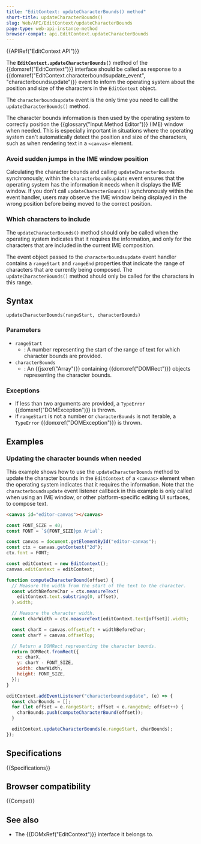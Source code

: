 ```yaml
---
title: "EditContext: updateCharacterBounds() method"
short-title: updateCharacterBounds()
slug: Web/API/EditContext/updateCharacterBounds
page-type: web-api-instance-method
browser-compat: api.EditContext.updateCharacterBounds
---
```


{{APIRef("EditContext API")}}

The **`EditContext.updateCharacterBounds()`** method of the {{domxref("EditContext")}} interface should be called as response to a {{domxref("EditContext.characterboundsupdate_event", "characterboundsupdate")}} event to inform the operating system about the position and size of the characters in the `EditContext` object.

The `characterboundsupdate` event is the only time you need to call the `updateCharacterBounds()` method.

The character bounds information is then used by the operating system to correctly position the {{glossary("Input Method Editor")}} (IME) window when needed. This is especially important in situations where the operating system can't automatically detect the position and size of the characters, such as when rendering text in a `<canvas>` element.

### Avoid sudden jumps in the IME window position

Calculating the character bounds and calling `updateCharacterBounds` synchronously, within the `characterboundsupdate` event ensures that the operating system has the information it needs when it displays the IME window. If you don't call `updateCharacterBounds()` synchronously within the event handler, users may observe the IME window being displayed in the wrong position before being moved to the correct position.

### Which characters to include

The `updateCharacterBounds()` method should only be called when the operating system indicates that it requires the information, and only for the characters that are included in the current IME composition.

The event object passed to the `characterboundsupdate` event handler contains a `rangeStart` and `rangeEnd` properties that indicate the range of characters that are currently being composed. The `updateCharacterBounds()` method should only be called for the characters in this range.

## Syntax

```js-nolint
updateCharacterBounds(rangeStart, characterBounds)
```

### Parameters

- `rangeStart`
  - : A number representing the start of the range of text for which character bounds are provided.
- `characterBounds`
  - : An {{jsxref("Array")}} containing {{domxref("DOMRect")}} objects representing the character bounds.

### Exceptions

- If less than two arguments are provided, a `TypeError` {{domxref("DOMException")}} is thrown.
- if `rangeStart` is not a number or `characterBounds` is not iterable, a `TypeError` {{domxref("DOMException")}} is thrown.

## Examples

### Updating the character bounds when needed

This example shows how to use the `updateCharacterBounds` method to update the character bounds in the `EditContext` of a `<canvas>` element when the operating system indicates that it requires the information. Note that the `characterboundsupdate` event listener callback in this example is only called when using an IME window, or other platform-specific editing UI surfaces, to compose text.

```html
<canvas id="editor-canvas"></canvas>
```

```js
const FONT_SIZE = 40;
const FONT = `${FONT_SIZE}px Arial`;

const canvas = document.getElementById("editor-canvas");
const ctx = canvas.getContext("2d");
ctx.font = FONT;

const editContext = new EditContext();
canvas.editContext = editContext;

function computeCharacterBound(offset) {
  // Measure the width from the start of the text to the character.
  const widthBeforeChar = ctx.measureText(
    editContext.text.substring(0, offset),
  ).width;

  // Measure the character width.
  const charWidth = ctx.measureText(editContext.text[offset]).width;

  const charX = canvas.offsetLeft + widthBeforeChar;
  const charY = canvas.offsetTop;

  // Return a DOMRect representing the character bounds.
  return DOMRect.fromRect({
    x: charX,
    y: charY - FONT_SIZE,
    width: charWidth,
    height: FONT_SIZE,
  });
}

editContext.addEventListener("characterboundsupdate", (e) => {
  const charBounds = [];
  for (let offset = e.rangeStart; offset < e.rangeEnd; offset++) {
    charBounds.push(computeCharacterBound(offset));
  }

  editContext.updateCharacterBounds(e.rangeStart, charBounds);
});
```

## Specifications

{{Specifications}}

## Browser compatibility

{{Compat}}

## See also

- The {{DOMxRef("EditContext")}} interface it belongs to.
